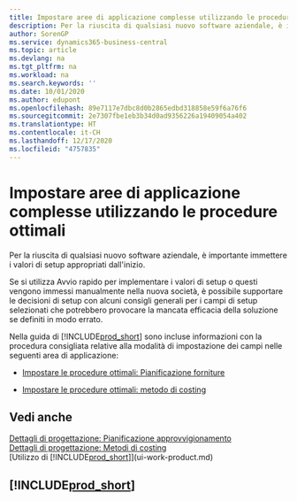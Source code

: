 ```yaml
---
title: Impostare aree di applicazione complesse utilizzando le procedure ottimali | Documenti Microsoft
description: Per la riuscita di qualsiasi nuovo software aziendale, è importante immettere i valori di setup appropriati dall'inizio.
author: SorenGP
ms.service: dynamics365-business-central
ms.topic: article
ms.devlang: na
ms.tgt_pltfrm: na
ms.workload: na
ms.search.keywords: ''
ms.date: 10/01/2020
ms.author: edupont
ms.openlocfilehash: 89e7117e7dbc8d0b2865edbd318858e59f6a76f6
ms.sourcegitcommit: 2e7307fbe1eb3b34d0ad9356226a19409054a402
ms.translationtype: HT
ms.contentlocale: it-CH
ms.lasthandoff: 12/17/2020
ms.locfileid: "4757835"
---
```

# <a name="set-up-complex-application-areas-using-best-practices"></a>Impostare aree di applicazione complesse utilizzando le procedure ottimali
Per la riuscita di qualsiasi nuovo software aziendale, è importante immettere i valori di setup appropriati dall'inizio.  

 Se si utilizza Avvio rapido per implementare i valori di setup o questi vengono immessi manualmente nella nuova società, è possibile supportare le decisioni di setup con alcuni consigli generali per i campi di setup selezionati che potrebbero provocare la mancata efficacia della soluzione se definiti in modo errato.  

 Nella guida di [!INCLUDE[prod_short](includes/prod_short.md)] sono incluse informazioni con la procedura consigliata relative alla modalità di impostazione dei campi nelle seguenti area di applicazione:  

-   [Impostare le procedure ottimali: Pianificazione forniture](setup-best-practices-supply-planning.md)  

-   [Impostare le procedure ottimali: metodo di costing](setup-best-practices-costing-method.md)  

## <a name="see-also"></a>Vedi anche  
[Dettagli di progettazione: Pianificazione approvvigionamento](design-details-supply-planning.md)   
[Dettagli di progettazione: Metodi di costing](design-details-costing-methods.md)  
[Utilizzo di [!INCLUDE[prod_short](includes/prod_short.md)]](ui-work-product.md)

## [!INCLUDE[prod_short](includes/free_trial_md.md)]  
 
